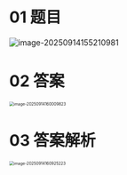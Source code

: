 # 01 题目

![image-20250914155210981](C:\Users\Administrator\AppData\Roaming\Typora\typora-user-images\image-20250914155210981.png)



# 02 答案

<img src="https://cvp.oss-cn-shanghai.aliyuncs.com/202509141600900.png" alt="image-20250914160009823" style="zoom:50%;" />



# 03 答案解析

<img src="https://cvp.oss-cn-shanghai.aliyuncs.com/202509141609284.png" alt="image-20250914160925223" style="zoom:50%;" />
